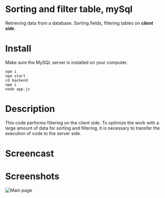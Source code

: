 # Sorting and filter table, mySql

Retrieving data from a database. Sorting fields, filtering tables on ***client side***.

# Install

Make sure the MySQL server is installed on your computer.

```
npm i
npm start
cd backend 
npm i
node app.js
```

# Description
This code performs filtering on the client side.
To optimize the work with a large amount of data for sorting and filtering, it is necessary to transfer the execution of code to the server side.

# Screencast


# Screenshots

![Main page](http://i.yapx.ru/IAcDE.png "Main screen")

